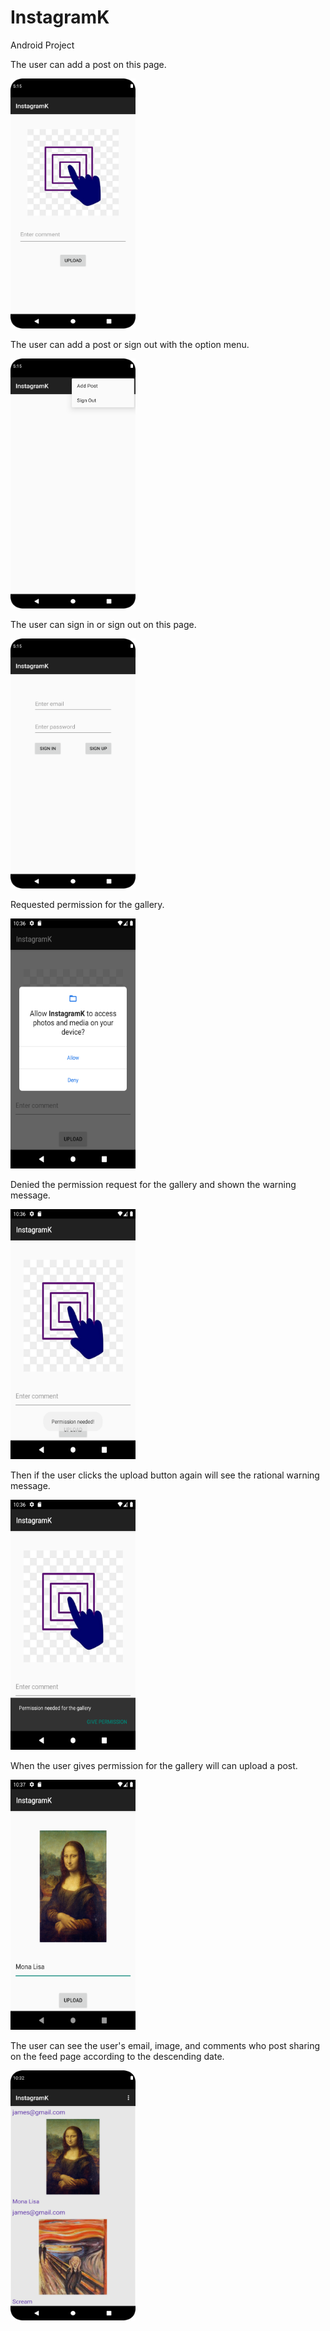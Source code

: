 # InstagramK
 Android Project

The user can add a post on this page.

<img src="https://github.com/bengisusaahin/InstagramK/blob/main/addPost.png" width = "200" height = "400">

The user can add a post or sign out with the option menu.

<img src="https://github.com/bengisusaahin/InstagramK/blob/main/optionMenu.png" width = "200" height = "400">

The user can sign in or sign out on this page.

<img src="https://github.com/bengisusaahin/InstagramK/blob/main/main.png" width = "200" height = "400">

Requested permission for the gallery.

<img src="https://github.com/bengisusaahin/InstagramK/blob/main/requestPermission.png" width = "200" height = "400">

Denied the permission request for the gallery and shown the warning message.

<img src="https://github.com/bengisusaahin/InstagramK/blob/main/permissionDenied.png" width = "200" height = "400">

Then if the user clicks the upload button again will see the rational warning message.

<img src="https://github.com/bengisusaahin/InstagramK/blob/main/RationalPermission.png" width = "200" height = "400">

When the user gives permission for the gallery will can upload a post.

<img src="https://github.com/bengisusaahin/InstagramK/blob/main/uploadPost.png" width = "200" height = "400">

The user can see the user's email, image, and comments who post sharing on the feed page according to the descending date.

<img src="https://github.com/bengisusaahin/InstagramK/blob/main/feedActivity.png" width = "200" height = "400">
